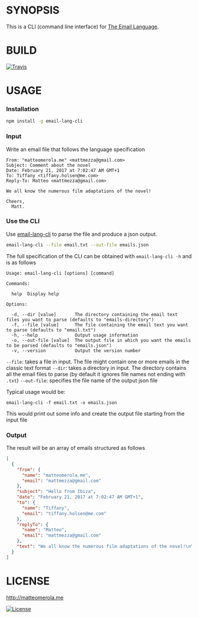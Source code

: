 # SYNOPSIS
This is a CLI (command line interface) for [The Email Language](https://github.com/mattmezza/email-lang).

# BUILD

[![Travis](https://img.shields.io/travis/mattmezza/email-lang-cli.svg)]()

# USAGE

### Installation

```bash
npm install -g email-lang-cli
```

### Input
Write an email file that follows the language specification

```
From: "matteomerola.me" <mattmezza@gmail.com>
Subject: Comment about the novel
Date: February 21, 2017 at 7:02:47 AM GMT+1
To: Tiffany <tiffany.holsen@me.com>
Reply-To: Matteo <mattmezza@gmail.com>

We all know the numerous film adaptations of the novel!

Cheers,
  Matt.
```

### Use the CLI

Use [email-lang-cli](https://github.com/mattmezza/email-lang-cli) to parse the file and produce a json output.

```bash
email-lang-cli --file email.txt --out-file emails.json
```

The full specification of the CLI can be obtained with `email-lang-cli -h` and is as follows

```
Usage: email-lang-cli [options] [command]

Commands:

  help  Display help

Options:

  -d, --dir [value]       The directory containing the email text files you want to parse (defaults to "emails-directory")
  -f, --file [value]      The file containing the email text you want to parse (defaults to "email.txt")
  -h, --help              Output usage information
  -o, --out-file [value]  The output file in which you want the emails to be parsed (defaults to "emails.json")
  -v, --version           Output the version number
```

`--file`: takes a file in input. The file might contain one or more emails in the classic text format
`--dir`: takes a directory in input. The directory contains all the email files to parse (by default it ignores file names not ending with `.txt`)
`--out-file`: specifies the file name of the output json file

Typical usage would be:

`email-lang-cli -f email.txt -o emails.json`

This would print out some info and create the output file starting from the input file

### Output

The result will be an array of emails structured as follows

```json
[
  {
    "from": {
      "name": "matteomerola.me",
      "email": "mattmezza@gmail.com"
    },
    "subject": "Hello from Ibiza",
    "date": "February 21, 2017 at 7:02:47 AM GMT+1",
    "to": {
      "name": "Tiffany",
      "email": "tiffany.holsen@me.com"
    },
    "replyTo": {
      "name": "Matteo",
      "email": "mattmezza@gmail.com"
    },
    "text": "We all know the numerous film adaptations of the novel!\n\nCheers,\n  Matt.\n"
  }
]
```

# LICENSE

http://matteomerola.me

[![License](https://img.shields.io/npm/l/array.from.svg)](/LICENSE)
